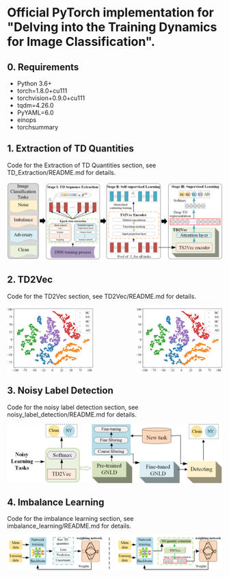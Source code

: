 # Official PyTorch implementation for "Delving into the Training Dynamics  for Image Classification". 




## 0. Requirements

- Python 3.6+
- torch=1.8.0+cu111
- torchvision+0.9.0+cu111
- tqdm=4.26.0
- PyYAML=6.0
- einops
- torchsummary


## 1. Extraction of TD Quantities

Code for the Extraction of TD Quantities section, see TD_Extraction/README.md for details.

![](figures/liu.png)

## 2. TD2Vec 

Code for the TD2Vec section, see TD2Vec/README.md for details.


<div style="display: flex; justify-content: space-between;">
    <img src="figures\scatter_sl.png" alt="Image 1" style="width: 40%;">
    <img src="figures\scatter_sl.png" alt="Image 2" style="width: 40%;">
</div>

## 3. Noisy Label Detection 

Code for the noisy label detection section, see noisy_label_detection/README.md for details.

![](figures/gnld.png)

## 4. Imbalance Learning 

Code for the imbalance learning section, see imbalance_learning/README.md for details.

![](figures/MWN-DRTS.png)